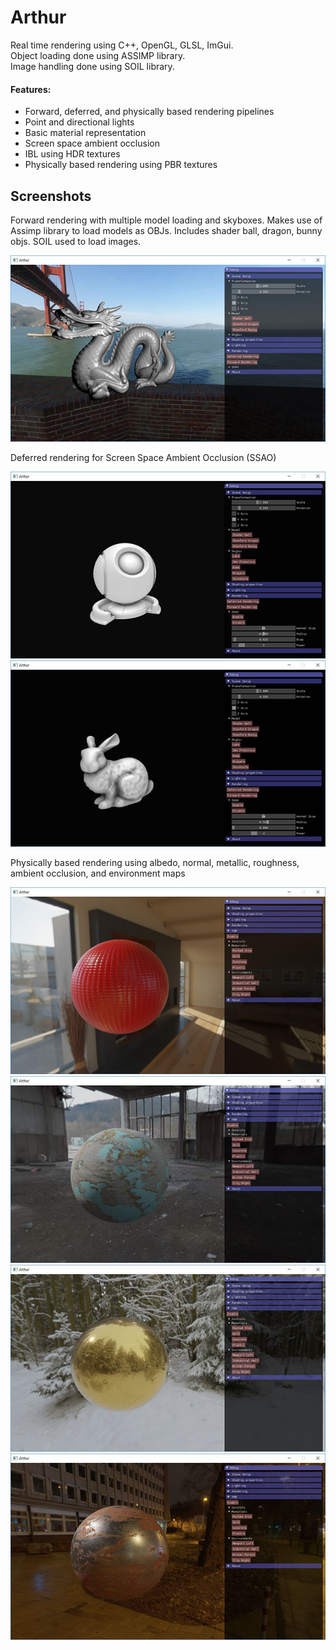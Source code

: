 # Arthur
Real time rendering using C++, OpenGL, GLSL, ImGui.\
Object loading done using ASSIMP library.\
Image handling done using SOIL library.

#### Features:
* Forward, deferred, and physically based rendering pipelines
* Point and directional lights
* Basic material representation
* Screen space ambient occlusion
* IBL using HDR textures
* Physically based rendering using PBR textures

## Screenshots

 Forward rendering with multiple model loading and skyboxes. Makes use of Assimp library to load models as OBJs. Includes shader ball, dragon, bunny objs. SOIL used to load images.

![arthur-dragon](SampleImages/arthur-dragon.JPG) 

Deferred rendering for Screen Space Ambient Occlusion (SSAO)

![ssao-ball](SampleImages/arthur-ssao-shaderball.JPG)
![ssao-bunny](SampleImages/arthur-ssao-bunny.JPG)

Physically based rendering using albedo, normal, metallic, roughness, ambient occlusion, and environment maps 

![pbr1](SampleImages/arthur-pbr1.jpg)
![pbr2](SampleImages/arthur-pbr2.jpg)
![pbr3](SampleImages/arthur-pbr3.jpg)
![pbr4](SampleImages/arthur-pbr4.jpg)
